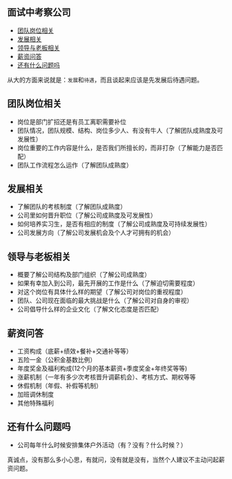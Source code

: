 面试中考察公司
-----
<!-- TOC -->

- [团队岗位相关](#团队岗位相关)
- [发展相关](#发展相关)
- [领导与老板相关](#领导与老板相关)
- [薪资问答](#薪资问答)
- [还有什么问题吗](#还有什么问题吗)

<!-- /TOC -->

从大的方面来说就是：`发展`和`待遇`，而且谈起来应该是先发展后待遇问题。


## 团队岗位相关

- 岗位是部门扩招还是有员工离职需要补位
- 团队情况，团队规模、结构、岗位多少人、有没有牛人（了解团队成熟度及可发展性）
- 岗位重要的工作内容是什么，是否我们所擅长的，而非打杂（了解能力是否匹配）
- 团队工作流程怎么运作（了解团队成熟度）

## 发展相关

- 了解团队的考核制度（了解团队成熟度）
- 公司里如何晋升职位（了解公司成熟度及可发展性）
- 如何培养实习生，是否有相应的制度（了解公司成熟度及可持续发展性）
- 公司发展方向（了解公司发展机会及个人才可拥有的机会）

## 领导与老板相关

- 概要了解公司结构及部门组织（了解公司成熟度）
- 如果有幸加入到公司，最先开展的工作是什么（了解迫切需要程度）
- 对这个岗位有具体什么样的期望（了解公司对岗位的重视程度）
- 团队、公司现在面临的最大挑战是什么（了解公司对自身的审视）
- 公司倡导什么样的企业文化（了解文化态度是否匹配）

## 薪资问答

- 工资构成（底薪+绩效+餐补+交通补等等）
- 五险一金（公积金基数比例）
- 年度奖金及福利构成(12个月的基本薪资+季度奖金+年终奖等等)
- 涨薪机制（一年有多少次考核晋升调薪机会）、考核方式、期权等等
- 休假机制（年假、补假等机制）
- 加班调休制度
- 其他特殊福利



## 还有什么问题吗

- 公司每年什么时候安排集体户外活动（有？没有？什么时候？）

真诚点，没有那么多小心思，有就问，没有就是没有，当然个人建议不主动问起薪资问题。
